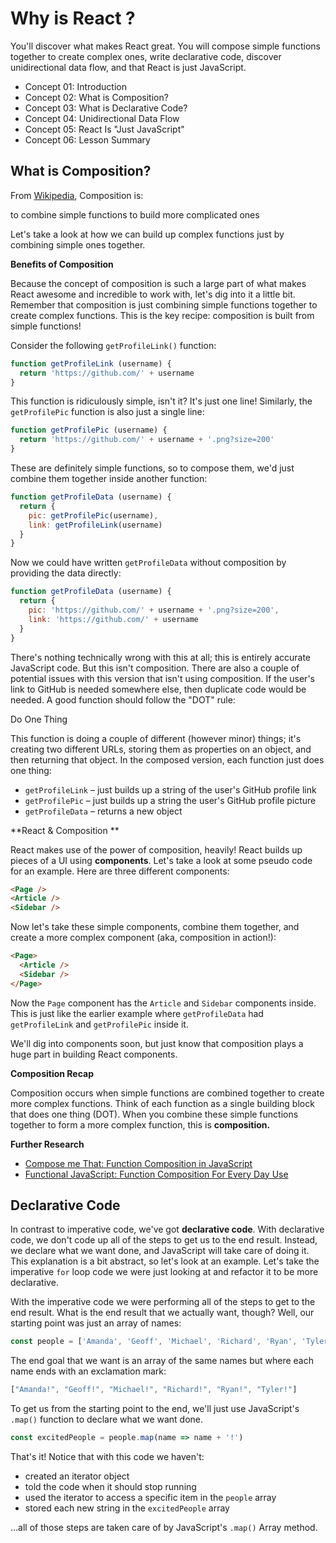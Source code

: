# Why is React ?
You'll discover what makes React great. You will compose simple functions together to create complex ones, write declarative code, discover unidirectional data flow, and that React is just JavaScript.
- Concept 01: Introduction
- Concept 02: What is Composition?
- Concept 03: What is Declarative Code?
- Concept 04: Unidirectional Data Flow
- Concept 05: React Is "Just JavaScript"
- Concept 06: Lesson Summary

## What is Composition?

From [Wikipedia](https://en.wikipedia.org/wiki/Function_composition_(computer_science)), Composition is:

to combine simple functions to build more complicated ones

Let's take a look at how we can build up complex functions just by combining simple ones together.

**Benefits of Composition**

Because the concept of composition is such a large part of what makes React awesome and incredible to work with, let's dig into it a little bit. Remember that composition is just combining simple functions together to create complex functions. This is the key recipe: composition is built from simple functions!

Consider the following `getProfileLink()` function:

````javascript
function getProfileLink (username) {
  return 'https://github.com/' + username
}
````

This function is ridiculously simple, isn't it? It's just one line! Similarly, the `getProfilePic` function is also just a single line:

````javascript
function getProfilePic (username) {
  return 'https://github.com/' + username + '.png?size=200'
}
````

These are definitely simple functions, so to compose them, we'd just combine them together inside another function:

````javascript
function getProfileData (username) {
  return {
    pic: getProfilePic(username),
    link: getProfileLink(username)
  }
}
````

Now we could have written `getProfileData` without composition by providing the data directly:

````javascript
function getProfileData (username) {
  return {
    pic: 'https://github.com/' + username + '.png?size=200',
    link: 'https://github.com/' + username
  }
}
````

There's nothing technically wrong with this at all; this is entirely accurate JavaScript code. But this isn't composition. There are also a couple of potential issues with this version that isn't using composition. If the user's link to GitHub is needed somewhere else, then duplicate code would be needed. A good function should follow the "DOT" rule:

Do One Thing

This function is doing a couple of different (however minor) things; it's creating two different URLs, storing them as properties on an object, and then returning that object. In the composed version, each function just does one thing:

- `getProfileLink` – just builds up a string of the user's GitHub profile link
- `getProfilePic` – just builds up a string the user's GitHub profile picture
- `getProfileData` – returns a new object

**React & Composition **

React makes use of the power of composition, heavily! React builds up pieces of a UI using **components**. Let's take a look at some pseudo code for an example. Here are three different components:

````html
<Page />
<Article />
<Sidebar />
````

Now let's take these simple components, combine them together, and create a more complex component (aka, composition in action!):

````html
<Page>
  <Article />
  <Sidebar />
</Page>
````

Now the `Page` component has the `Article` and `Sidebar` components inside. This is just like the earlier example where `getProfileData` had `getProfileLink` and `getProfilePic` inside it.

We'll dig into components soon, but just know that composition plays a huge part in building React components.

**Composition Recap**

Composition occurs when simple functions are combined together to create more complex functions. Think of each function as a single building block that does one thing (DOT). When you combine these simple functions together to form a more complex function, this is **composition.**

**Further Research**
- [Compose me That: Function Composition in JavaScript](https://www.linkedin.com/pulse/compose-me-function-composition-javascript-kevin-greene)
- [Functional JavaScript: Function Composition For Every Day Use](https://hackernoon.com/javascript-functional-composition-for-every-day-use-22421ef65a10)


## Declarative Code

In contrast to imperative code, we've got **declarative code**. With declarative code, we don't code up all of the steps to get us to the end result. Instead, we declare what we want done, and JavaScript will take care of doing it. This explanation is a bit abstract, so let's look at an example. Let's take the imperative `for` loop code we were just looking at and refactor it to be more declarative.

With the imperative code we were performing all of the steps to get to the end result. What is the end result that we actually want, though? Well, our starting point was just an array of names:

````javascript
const people = ['Amanda', 'Geoff', 'Michael', 'Richard', 'Ryan', 'Tyler']
````

The end goal that we want is an array of the same names but where each name ends with an exclamation mark:

````javascript
["Amanda!", "Geoff!", "Michael!", "Richard!", "Ryan!", "Tyler!"]
````

To get us from the starting point to the end, we'll just use JavaScript's `.map()` function to declare what we want done.

````javascript
const excitedPeople = people.map(name => name + '!')
````

That's it! Notice that with this code we haven't:

- created an iterator object
- told the code when it should stop running
- used the iterator to access a specific item in the `people` array
- stored each new string in the `excitedPeople` array

…all of those steps are taken care of by JavaScript's `.map()` Array method.



